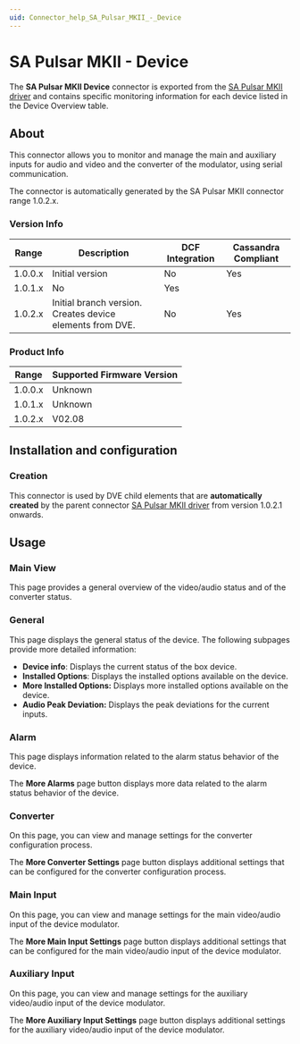 ```yaml
---
uid: Connector_help_SA_Pulsar_MKII_-_Device
---
```


# SA Pulsar MKII - Device

The **SA Pulsar MKII Device** connector is exported from the [SA Pulsar MKII driver](xref:Connector_help_SA_Pulsar_MKII) and contains specific monitoring information for each device listed in the Device Overview table.

## About

This connector allows you to monitor and manage the main and auxiliary inputs for audio and video and the converter of the modulator, using serial communication.

The connector is automatically generated by the SA Pulsar MKII connector range 1.0.2.x.

### Version Info

| **Range** | **Description**                                           | **DCF Integration** | **Cassandra Compliant** |
|------------------|-----------------------------------------------------------|---------------------|-------------------------|
| 1.0.0.x          | Initial version                                           | No                  | Yes                     |
| 1.0.1.x          | No                                                        | Yes                 |                         |
| 1.0.2.x          | Initial branch version. Creates device elements from DVE. | No                  | Yes                     |

### Product Info

| Range | Supported Firmware Version |
|------------------|-----------------------------|
| 1.0.0.x          | Unknown                     |
| 1.0.1.x          | Unknown                     |
| 1.0.2.x          | V02.08                      |

## Installation and configuration

### Creation

This connector is used by DVE child elements that are **automatically created** by the parent connector [SA Pulsar MKII driver](xref:Connector_help_SA_Pulsar_MKII) from version 1.0.2.1 onwards.

## Usage

### Main View

This page provides a general overview of the video/audio status and of the converter status.

### General

This page displays the general status of the device. The following subpages provide more detailed information:

- **Device info**: Displays the current status of the box device.
- **Installed Options**: Displays the installed options available on the device.
- **More Installed Options:** Displays more installed options available on the device.
- **Audio Peak Deviation:** Displays the peak deviations for the current inputs.

### Alarm

This page displays information related to the alarm status behavior of the device.

The **More Alarms** page button displays more data related to the alarm status behavior of the device.

### Converter

On this page, you can view and manage settings for the converter configuration process.

The **More Converter Settings** page button displays additional settings that can be configured for the converter configuration process.

### Main Input

On this page, you can view and manage settings for the main video/audio input of the device modulator.

The **More Main Input Settings** page button displays additional settings that can be configured for the main video/audio input of the device modulator.

### Auxiliary Input

On this page, you can view and manage settings for the auxiliary video/audio input of the device modulator.

The **More Auxiliary Input Settings** page button displays additional settings for the auxiliary video/audio input of the device modulator.
